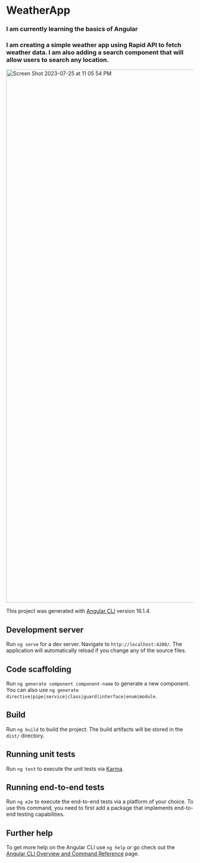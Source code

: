 # WeatherApp

### I am currently learning the basics of Angular
### I am creating a simple weather app using Rapid API to fetch weather data. I am also adding a search component that will allow users to search any location.
<img width="1432" alt="Screen Shot 2023-07-25 at 11 05 54 PM" src="https://github.com/MikeSanDev/Angular-Weather-App/assets/96930354/d26a698f-b112-43cd-92da-7e8833b50915">



This project was generated with [Angular CLI](https://github.com/angular/angular-cli) version 16.1.4.

## Development server

Run `ng serve` for a dev server. Navigate to `http://localhost:4200/`. The application will automatically reload if you change any of the source files.

## Code scaffolding

Run `ng generate component component-name` to generate a new component. You can also use `ng generate directive|pipe|service|class|guard|interface|enum|module`.

## Build

Run `ng build` to build the project. The build artifacts will be stored in the `dist/` directory.

## Running unit tests

Run `ng test` to execute the unit tests via [Karma](https://karma-runner.github.io).

## Running end-to-end tests

Run `ng e2e` to execute the end-to-end tests via a platform of your choice. To use this command, you need to first add a package that implements end-to-end testing capabilities.

## Further help

To get more help on the Angular CLI use `ng help` or go check out the [Angular CLI Overview and Command Reference](https://angular.io/cli) page.
